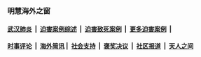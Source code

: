 
### 明慧海外之窗

####  [武汉肺炎](indexes/365.md?t=03261301) &nbsp;|&nbsp;  [迫害案例综述](indexes/328.md?t=03261301) &nbsp;|&nbsp; [迫害致死案例](indexes/277.md?t=03261301)  &nbsp;|&nbsp; [更多迫害案例](indexes/81.md?t=03261301)  &nbsp;|&nbsp; 
####  [时事评论](indexes/19.md?t=03261301) &nbsp;|&nbsp; [海外简讯](indexes/245.md?t=03261301)&nbsp;|&nbsp;  [社会支持](indexes/140.md?t=03261301) &nbsp;|&nbsp; [褒奖决议](indexes/282.md?t=03261301) &nbsp;|&nbsp; [社区报道](indexes/91.md?t=03261301)  &nbsp;|&nbsp; [天人之间](indexes/78.md?t=03261301) 

